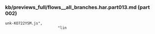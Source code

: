 ### kb/previews_full/flows__all_branches.har.part013.md (part 002)

```md
unk-KO722YSM.js",
                        "lin
```

```
